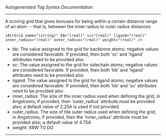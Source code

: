 _Autogenerated Tag Syntax Documentation:_

---
A scoring grid that gives bonuses for being within a certain distance range of an atom -- that is, between the inner radius to outer radius distances

```
<AtrGrid name="(string)" bb="(real)" sc="(real)" ligand="(real)" inner_radius="(real)" outer_radius="(real)" weight="(real)" />
```

-   bb: The value assigned to the grid for backbone atoms; negative values are considered favorable. If provided, then both 'sc' and 'ligand' attributes need to be provided also
-   sc: The value assigned to the grid for sidechain atoms; negative values are considered favorable. If provided, then both 'bb' and 'ligand' attributes need to be provided also
-   ligand: The value assigned to the grid for ligand atoms; negative values are considered favorable. If provided, then both 'bb' and 'sc' attributes need to be provided also
-   inner_radius: The size of the inner radius used when defining the grid, in Angstroms; if provided, then 'outer_radius' attribute must be provided also; a default value of 2.25A is used if not provided
-   outer_radius: The size of hte outer radius used when defining the grid, in Angstroms; if provided, then the 'inner_radius' attribute must be provided also; a default value of 4.75A
-   weight: XRW TO DO

---
